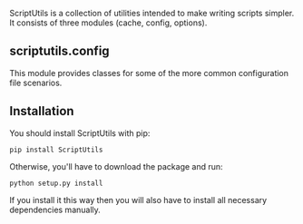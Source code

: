 ScriptUtils is a collection of utilities intended to make writing scripts
simpler. It consists of three modules (cache, config, options).

scriptutils.config
------------------

This module provides classes for some of the more common configuration file
scenarios.

Installation
------------

You should install ScriptUtils with pip:

    pip install ScriptUtils

Otherwise, you'll have to download the package and run:

    python setup.py install

If you install it this way then you will also have to install all necessary
dependencies manually.
